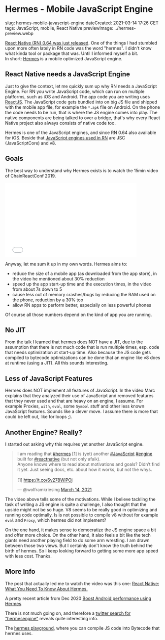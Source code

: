 # Hermes - Mobile JavaScript Engine
slug: hermes-mobile-javascript-engine
dateCreated: 2021-03-14 17:26 CET
tags: JavaScript, mobile, React Native
previewImage: ../hermes-preview.webp

[React Native (RN) 0.64 was just released](https://reactnative.dev/blog/2021/03/12/version-0.64). 
One of the things I had stumbled upon more often lately in RN
code was the word "hermes". I didn't know what kinda tool or package that was.
Until I informed myself a bit.  
In short: [Hermes](https://hermesengine.dev/) is a mobile optimized JavaScript engine.

## React Native needs a JavaScript Engine
Just to give the context, let me quickly sum up why RN needs a JavaScript Engine.
For RN you write JavaScript code, which can run on multiple platforms, such as iOS and Android.
The app code you are writing uses [ReactJS](https://reactjs.org/). The JavaScript code
gets bundled into on big JS file and shipped with the mobile app file, for example the `*.apk` file
on Android. On the phone the code needs to be run, that is where the JS engine comes into play.
The native components are being talked to over a bridge, that's why every React Native project
also always consists of native code too.

Hermes is one of the JavaScript engines, and since RN 0.64 also available for iOS.
Beside that [JavaScript engines used in RN](https://reactnative.dev/docs/javascript-environment#javascript-runtime) 
are JSC (JavaScriptCore) and v8.

## Goals
The best way to understand why Hermes exists is to watch the 15min
video of ChainReactConf 2019.

<iframe width="427" height="240" name="video" src="//www.youtube.com/embed/zEjqDWqeDdg" frameborder="0" allowfullscreen></iframe>

Anyway, let me sum it up in my own words.
Hermes aims to:
* reduce the size of a mobile app (as downloaded from the app store), in the video he mentioned about 30% reduction
* speed up the app start-up time and the execution times, in the video from about 7s down to 5
* cause less out of memory crashes/bugs by reducing the RAM used on the phone, reduction by a 30% too
* allow RN apps to perform better, especially on less powerful phones

Of course all those numbers depend on the kind of app you are running.

## No JIT
From the talk I learned that hermes does NOT have a JIT, due to the assumption that there is not
much code that is run multiple times, esp. code that needs optimization at start-up time.
Also because the JS code gets compiled to bytecode optimizations can be done that an engine
like v8 does at runtime (using a JIT). All this sounds interesting.

## Less of JavaScript Features
Hermes does NOT implement all features of JavaScript. In the video Marc explains that they analyzed
their use of JavaScript and removed features that they never used and that are heavy on an engine, I assume.
For example Proxies, `with`, `eval`, some `Symbol` stuff and other less known JavaScript features.
Sounds like a clever move. I assume there is more that could be left out, like for loops ;).

## Another Engine? Really?

I started out asking why this requires yet another JavaScript engine.

<blockquote class="twitter-tweet" data-partner="tweetdeck">
    <p lang="en" dir="ltr">I am reading that <a href="https://twitter.com/hashtag/hermes?src=hash&amp;ref_src=twsrc%5Etfw">#hermes</a> [1] is (yet) another <a href="https://twitter.com/hashtag/JavaScript?src=hash&amp;ref_src=twsrc%5Etfw">#JavaScript</a> <a href="https://twitter.com/hashtag/engine?src=hash&amp;ref_src=twsrc%5Etfw">#engine</a> built for <a href="https://twitter.com/hashtag/reactnative?src=hash&amp;ref_src=twsrc%5Etfw">#reactnative</a> (but not only afaik).<br>Anyone knows where to read about motivations and goals? Didn’t find it yet. Just seeing docs, etc. about how it works, but not the whys.<br><br>[1] <a href="https://t.co/6v278WlPOj">https://t.co/6v278WlPOj</a>
    </p>
    &mdash; @wolframkriesing <a href="https://twitter.com/wolframkriesing/status/1371127354903433217?ref_src=twsrc%5Etfw">March 14, 2021</a>
</blockquote>

The video above tells some of the motivations. While I believe tackling the task
of writing a JS engine is quite a challenge, I also thought that the upside might not
be so huge. V8 seems to be really good in optimizing and running code optimally.
Is is not possible to compile v8 without for example `eval` and `Proxy`, which hermes
did not implement?

On the one hand, it makes sense to democratize the JS engine space a bit and
offer more choice. On the other hand, it also feels a bit like the tech giants
need another playing field to do some arm wrestling. I am drawn between those
two views. But I certainly don't know the truth behind the birth of hermes.
So I keep looking forward to getting some more app speed with less cost.
Thanks.

## More Info

The post that actually led me to watch the video was this one:
[React Native: What You Need To Know About Hermes.](https://medium.com/react-native-nigeria/react-native-what-you-need-to-know-about-hermes-b3686b446e49)

A pretty recent article from Dec 2020
[Boost Android performance using Hermes](https://engineering.instawork.com/boost-android-performance-using-hermes-e01da8a2baaa).

There is not much going on, and therefore a
[twitter search for "hermesengine"](https://twitter.com/search?q=hermesengine&src=typed_query&f=live)
reveals quite interesting info.

The [hermes playground](https://hermesengine.dev/playground/), 
where you can compile JS code into Bytecode that hermes uses.